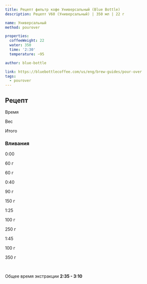 ```yaml
---
title: Рецепт фильтр кофе Универсальный (Blue Bottle)
description: Рецепт V60 (Универсальный) | 350 мл | 22 г

name: Универсальный
method: pourover

properties:
  coffeeWeight: 22
  water: 350
  time: '2:30'
  temperature: ~95

author: blue-bottle

link: https://bluebottlecoffee.com/us/eng/brew-guides/pour-over
tags:
  - pourover
---
```


## Рецепт


<div class="time-line">

Время

Вес

Итого

</div>

### Вливания

<div class="time-line">

0:00

60 г

60 г

</div>

<div class="time-line">

0:40

90 г

150 г

</div>

<div class="time-line">

1:25

100 г

250 г

</div>
<div class="time-line">

1:45

100 г

350 г

</div>
<br>

Общее время экстракции __2:35 - 3:10__

<br>
